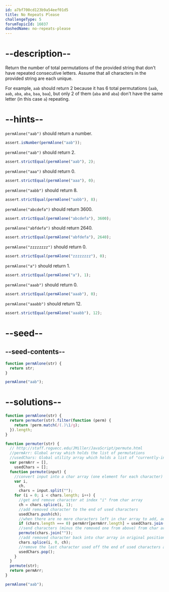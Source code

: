 ```yaml
---
id: a7bf700cd123b9a54eef01d5
title: No Repeats Please
challengeType: 5
forumTopicId: 16037
dashedName: no-repeats-please
---
```


# --description--

Return the number of total permutations of the provided string that don't have repeated consecutive letters. Assume that all characters in the provided string are each unique.

For example, `aab` should return 2 because it has 6 total permutations (`aab`, `aab`, `aba`, `aba`, `baa`, `baa`), but only 2 of them (`aba` and `aba`) don't have the same letter (in this case `a`) repeating.

# --hints--

`permAlone("aab")` should return a number.

```js
assert.isNumber(permAlone("aab"));
```

`permAlone("aab")` should return 2.

```js
assert.strictEqual(permAlone("aab"), 2);
```

`permAlone("aaa")` should return 0.

```js
assert.strictEqual(permAlone("aaa"), 0);
```

`permAlone("aabb")` should return 8.

```js
assert.strictEqual(permAlone("aabb"), 8);
```

`permAlone("abcdefa")` should return 3600.

```js
assert.strictEqual(permAlone("abcdefa"), 3600);
```

`permAlone("abfdefa")` should return 2640.

```js
assert.strictEqual(permAlone("abfdefa"), 2640);
```

`permAlone("zzzzzzzz")` should return 0.

```js
assert.strictEqual(permAlone("zzzzzzzz"), 0);
```

`permAlone("a")` should return 1.

```js
assert.strictEqual(permAlone("a"), 1);
```

`permAlone("aaab")` should return 0.

```js
assert.strictEqual(permAlone("aaab"), 0);
```

`permAlone("aaabb")` should return 12.

```js
assert.strictEqual(permAlone("aaabb"), 12);
```

# --seed--

## --seed-contents--

```js
function permAlone(str) {
  return str;
}

permAlone("aab");
```

# --solutions--

```js
function permAlone(str) {
  return permuter(str).filter(function (perm) {
    return !perm.match(/(.)\1/g);
  }).length;
}

function permuter(str) {
  // http://staff.roguecc.edu/JMiller/JavaScript/permute.html
  //permArr: Global array which holds the list of permutations
  //usedChars: Global utility array which holds a list of "currently-in-use" characters
  var permArr = [],
    usedChars = [];
  function permute(input) {
    //convert input into a char array (one element for each character)
    var i,
      ch,
      chars = input.split("");
    for (i = 0; i < chars.length; i++) {
      //get and remove character at index "i" from char array
      ch = chars.splice(i, 1);
      //add removed character to the end of used characters
      usedChars.push(ch);
      //when there are no more characters left in char array to add, add used chars to list of permutations
      if (chars.length === 0) permArr[permArr.length] = usedChars.join("");
      //send characters (minus the removed one from above) from char array to be permuted
      permute(chars.join(""));
      //add removed character back into char array in original position
      chars.splice(i, 0, ch);
      //remove the last character used off the end of used characters array
      usedChars.pop();
    }
  }
  permute(str);
  return permArr;
}

permAlone("aab");
```
